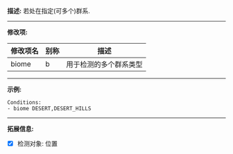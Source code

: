 **描述:** 若处在指定(可多个)群系.

---

**修改项:**

| 修改项名  | 别称           | 描述                      |
| --------- | -------------  | ------------------------- |
| biome     | b     | 用于检测的多个群系类型|

---

**示例:**

```
Conditions:
- biome DESERT,DESERT_HILLS
```

---

**拓展信息:**

- [x] 检测对象: 位置